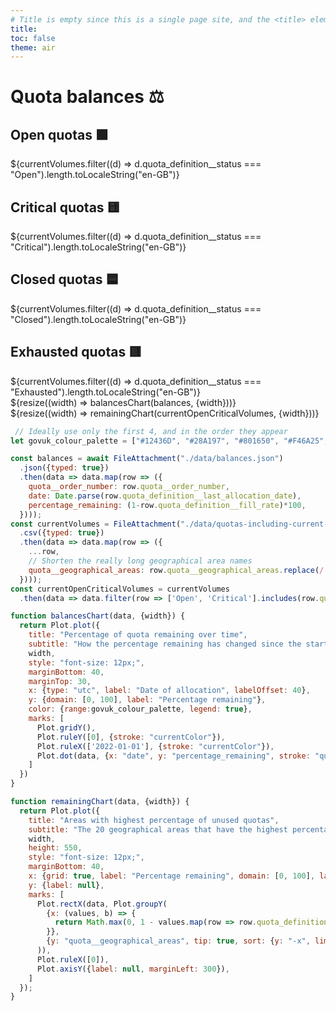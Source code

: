 ```yaml
---
# Title is empty since this is a single page site, and the <title> element will contain the site name
title: 
toc: false
theme: air
---
```



<div class="govuk-width-container">
  <h1 class="govuk-heading-l govuk-!-margin-top-7">Quota balances ⚖️</h1>

  <div class="grid grid-cols-4">
    <div class="card">
      <h2>Open quotas 🟩</h2>
      <span class="big">${currentVolumes.filter((d) => d.quota_definition__status === "Open").length.toLocaleString("en-GB")}</span>
    </div>
    <div class="card">
      <h2>Critical quotas 🟨</h2>
      <span class="big">${currentVolumes.filter((d) => d.quota_definition__status === "Critical").length.toLocaleString("en-GB")}</span>
    </div>
    <div class="card">
      <h2>Closed quotas 🟦</h2>
      <span class="big">${currentVolumes.filter((d) => d.quota_definition__status === "Closed").length.toLocaleString("en-GB")}</span>
    </div>
    <div class="card">
      <h2>Exhausted quotas 🟥</h2>
      <span class="big">${currentVolumes.filter((d) => d.quota_definition__status === "Exhausted").length.toLocaleString("en-GB")}</span>
    </div>
  </div>

  <div class="grid grid-cols-1">
    <div class="card">
      ${resize((width) => balancesChart(balances, {width}))}
    </div>
  </div>

  <div class="grid grid-cols-1">
    <div class="card">
      ${resize((width) => remainingChart(currentOpenCriticalVolumes, {width}))}
    </div>
  </div>

<!-- Closes .govuk-width-container -->
</div>

```js
 // Ideally use only the first 4, and in the order they appear 
let govuk_colour_palette = ["#12436D", "#28A197", "#801650", "#F46A25", "#3D3D3D", "#A285D1"]

const balances = await FileAttachment("./data/balances.json")
  .json({typed: true})
  .then(data => data.map(row => ({
    quota__order_number: row.quota__order_number,
    date: Date.parse(row.quota_definition__last_allocation_date),
    percentage_remaining: (1-row.quota_definition__fill_rate)*100,
  })));
const currentVolumes = FileAttachment("./data/quotas-including-current-volumes.csv")
  .csv({typed: true})
  .then(data => data.map(row => ({
    ...row,
    // Shorten the really long geographical area names
    quota__geographical_areas: row.quota__geographical_areas.replace(/.*(.\[\d+\]).*/, 'Areas subject to category $1 safeguards')
  })));
const currentOpenCriticalVolumes = currentVolumes
  .then(data => data.filter(row => ['Open', 'Critical'].includes(row.quota_definition__status)));

function balancesChart(data, {width}) {
  return Plot.plot({
    title: "Percentage of quota remaining over time",
    subtitle: "How the percentage remaining has changed since the start of 2020 for four quotas. Data is available only at inconsistent intervals.",
    width,
    style: "font-size: 12px;",
    marginBottom: 40,
    marginTop: 30,
    x: {type: "utc", label: "Date of allocation", labelOffset: 40},
    y: {domain: [0, 100], label: "Percentage remaining"},
    color: {range:govuk_colour_palette, legend: true},
    marks: [
      Plot.gridY(),
      Plot.ruleY([0], {stroke: "currentColor"}),
      Plot.ruleX(['2022-01-01'], {stroke: "currentColor"}),
      Plot.dot(data, {x: "date", y: "percentage_remaining", stroke: "quota__order_number", symbol:'asterisk'}),
    ]
  })
}

function remainingChart(data, {width}) {
  return Plot.plot({
    title: "Areas with highest percentage of unused quotas",
    subtitle: "The 20 geographical areas that have the highest percentage remaining balance of open and critical quotas.",
    width,
    height: 550,
    style: "font-size: 12px;",
    marginBottom: 40,
    x: {grid: true, label: "Percentage remaining", domain: [0, 100], labelOffset: 40},
    y: {label: null},
    marks: [
      Plot.rectX(data, Plot.groupY(
        {x: (values, b) => {
          return Math.max(0, 1 - values.map(row => row.quota_definition__balance).reduce((partialSum, a) => partialSum + a, 0) / values.map(row => row.quota_definition__initial_volume).reduce((partialSum, a) => partialSum + a, 0)) * 100
        }},
        {y: "quota__geographical_areas", tip: true, sort: {y: "-x", limit: 20}, fill: govuk_colour_palette[0]}
      )),
      Plot.ruleX([0]),
      Plot.axisY({label: null, marginLeft: 300}),
    ]
  });
}
```
